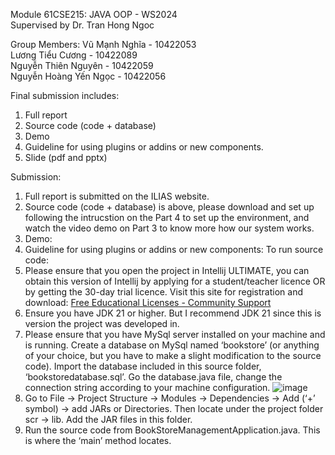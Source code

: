 Module 61CSE215: JAVA OOP - WS2024  
Supervised by Dr. Tran Hong Ngoc  

Group Members:
Vũ Mạnh Nghĩa - 10422053  
Lương Tiểu Cương - 10422089  
Nguyễn Thiên Nguyên - 10422059  
Nguyễn Hoàng Yến Ngọc - 10422056  

Final submission includes:
1. Full report
2. Source code (code + database)
3. Demo
4. Guideline for using plugins or addins or new components.
5. Slide (pdf and pptx)  
  
Submission:
1. Full report is submitted on the ILIAS website.
2. Source code (code + database) is above, please download and set up following the intrucstion on the Part 4 to set up the environment, and watch the video demo on Part 3 to know more how our system works.
3. Demo:
[](https://drive.google.com/file/d/1fWaM7kwMU0deziHt-8a0Co3AjXMxPAu1/view?usp=sharing)
4. Guideline for using plugins or addins or new components:
To run source code:
1. Please ensure that you open the project in Intellij ULTIMATE, you can obtain this version of Intellij by applying for a student/teacher licence OR by getting the 30-day trial       licence. Visit this site for registration and download: [Free Educational Licenses - Community Support](https://www.jetbrains.com/community/education/#students)
2. Ensure you have JDK 21 or higher. But I recommend JDK 21 since this is version the project was developed in.
3. Please ensure that you have MySql server installed on your machine and is running. Create a database on MySql named ‘bookstore’ (or anything of your choice, but you have to make a slight modification to the source code). Import the database included in this source folder, ‘bookstoredatabase.sql’. Go the database.java file, change the connection string according to your machine configuration.
 ![image](https://github.com/user-attachments/assets/52273141-db3e-437a-a9d0-8e092d758276)
4. Go to File -> Project Structure -> Modules -> Dependencies -> Add (‘+’ symbol) -> add JARs or Directories. Then locate under the project folder scr -> lib. Add the JAR files in this folder. 
5. Run the source code from BookStoreManagementApplication.java. This is where the ‘main’ method locates.

